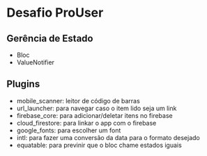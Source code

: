 # Desafio ProUser

## Gerência de Estado
  - Bloc
  - ValueNotifier
## Plugins
  - mobile_scanner: leitor de código de barras
  - url_launcher: para navegar caso o item lido seja um link
  - firebase_core: para adicionar/deletar itens no firebase
  - cloud_firestore: para linkar o app com o firebase
  - google_fonts: para escolher um font 
  - intl: para fazer uma conversão da data para o formato desejado
  - equatable: para previnir que o bloc chame estados iguais


